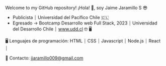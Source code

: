   
  Welcome to my GitHub repository!
  ¡Hola! 👋, soy Jaime Jaramillo S 😎

- Publicista ⏐ Universidad del Pacífico Chile 🇨🇱
- Egresado → Bootcamp Desarrollo web Full Stack, 2023 ⏐ Universidad del Desarrollo Chile ⏐ www.udd.cl 🤓 🖥

🖥  Lenguajes de programación:  HTML ⏐ CSS ⏐ Javascript ⏐ Node.js ⏐ React ⏐

📧 Contacto: jjaramillo009@gmail.com


